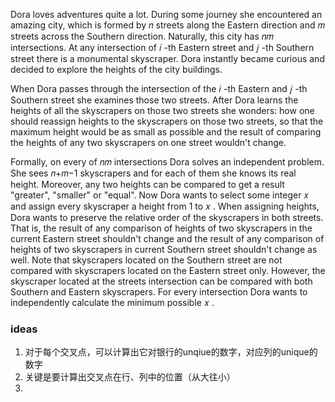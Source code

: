 Dora loves adventures quite a lot. During some journey she encountered an amazing city, which is formed by 𝑛
 streets along the Eastern direction and 𝑚
 streets across the Southern direction. Naturally, this city has 𝑛𝑚
 intersections. At any intersection of 𝑖
-th Eastern street and 𝑗
-th Southern street there is a monumental skyscraper. Dora instantly became curious and decided to explore the heights of the city buildings.

When Dora passes through the intersection of the 𝑖
-th Eastern and 𝑗
-th Southern street she examines those two streets. After Dora learns the heights of all the skyscrapers on those two streets she wonders: how one should reassign heights to the skyscrapers on those two streets, so that the maximum height would be as small as possible and the result of comparing the heights of any two skyscrapers on one street wouldn't change.

Formally, on every of 𝑛𝑚
 intersections Dora solves an independent problem. She sees 𝑛+𝑚−1
 skyscrapers and for each of them she knows its real height. Moreover, any two heights can be compared to get a result "greater", "smaller" or "equal". Now Dora wants to select some integer 𝑥
 and assign every skyscraper a height from 1
 to 𝑥
. When assigning heights, Dora wants to preserve the relative order of the skyscrapers in both streets. That is, the result of any comparison of heights of two skyscrapers in the current Eastern street shouldn't change and the result of any comparison of heights of two skyscrapers in current Southern street shouldn't change as well. Note that skyscrapers located on the Southern street are not compared with skyscrapers located on the Eastern street only. However, the skyscraper located at the streets intersection can be compared with both Southern and Eastern skyscrapers. For every intersection Dora wants to independently calculate the minimum possible 𝑥
.

### ideas
1. 对于每个交叉点，可以计算出它对银行的unqiue的数字，对应列的unique的数字
2. 关键是要计算出交叉点在行、列中的位置（从大往小）
3. 